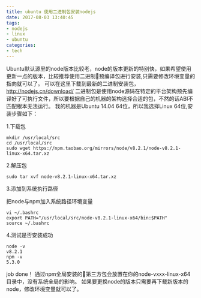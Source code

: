 ```yaml
---
title: ubuntu 使用二进制包安装nodejs 
date: 2017-08-03 13:40:45
tags:
- nodejs
- linux
- ubuntu
categories:
- tech
---
```

Ubuntu默认源里的node版本比较老，node的版本更新的特别快，如果希望使用更新一点的版本，比较推荐使用二进制预编译包进行安装,只需要修改环境变量的指向就可以了。
可以在这里下载到最新的二进制安装包，http://nodejs.cn/download/
二进制包是使用node源码在特定的平台架构预先编译好了可执行文件，所以要根据自己的机器的架构选择合适的包，不然的话ABI不匹配根本无法运行。
我的机器是Ubuntu 14.04 64位，所以我选择Linux 64位,安装步骤如下：

1.下载包

```shell
mkdir /usr/local/src
cd /usr/local/src
sudo wget https://npm.taobao.org/mirrors/node/v8.2.1/node-v8.2.1-linux-x64.tar.xz
```

2.解压包

```shell
sudo tar xvf node-v8.2.1-linux-x64.tar.xz
```

3.添加到系统执行路径

把node与npm加入系统路径环境变量
```shell
vi ~/.bashrc
export PATH="/usr/local/src/node-v8.2.1-linux-x64/bin:$PATH"
source ~/.bashrc
```
4.测试是否安装成功

```shell
node -v
v8.2.1
npm -v
5.3.0
```
job done！
通过npm全局安装的第三方包会放置在你的node-vxxx-linux-x64目录中，没有系统全局的影响。
如果要更换node的版本只需要再下载新版本的node，修改环境变量就可以了。


